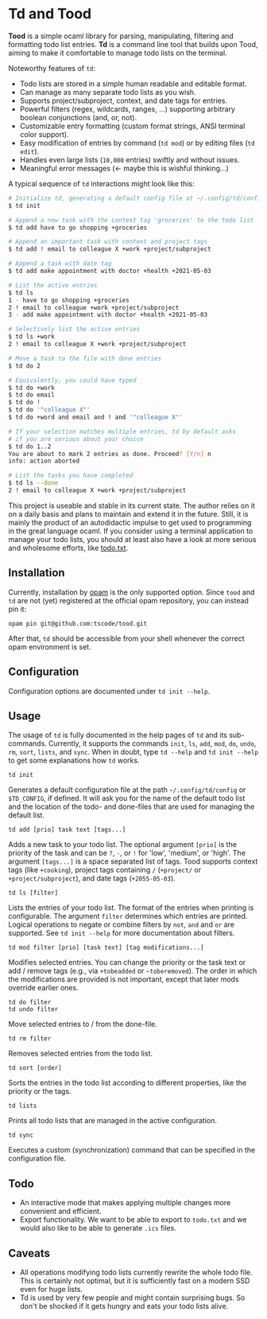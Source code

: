 # Td and Tood

**Tood** is a simple ocaml library for parsing, manipulating, filtering and
formatting todo list entries. **Td** is a command line tool that builds upon
Tood, aiming to make it comfortable to manage todo lists on the terminal.

Noteworthy features of `td`:
* Todo lists are stored in a simple human readable and editable format.
* Can manage as many separate todo lists as you wish.
* Supports project/subproject, context, and date tags for entries.
* Powerful filters (regex, wildcards, ranges, ...) supporting arbitrary boolean conjunctions (and, or, not).
* Customizable entry formatting (custom format strings, ANSI terminal color support).
* Easy modification of entries by command (`td mod`) or by editing files (`td edit`).
* Handles even large lists (`10,000` entries) swiftly and without issues.
* Meaningful error messages (<- maybe this is wishful thinking...)

A typical sequence of `td` interactions might look like this:

```bash
# Initialize td, generating a default config file at ~/.config/td/config
$ td init

# Append a new task with the context tag 'groceries' to the todo list
$ td add have to go shopping +groceries 

# Append an important task with context and project tags
$ td add ! email to colleague X +work +project/subproject

# Append a task with date tag
$ td add make appointment with doctor +health +2021-05-03

# List the active entries
$ td ls
1 - have to go shopping +groceries
2 ! email to colleague +work +project/subproject
3 - add make appointment with doctor +health +2021-05-03

# Selectively list the active entries
$ td ls +work
2 ! email to colleague X +work +project/subproject

# Move a task to the file with done entries
$ td do 2

# Equivalently, you could have typed
$ td do +work
$ td do email
$ td do !
$ td do '"colleague X"'
$ td do +word and email and ! and '"colleague X"'

# If your selection matches multiple entries, td by default asks
# if you are serious about your choice
$ td do 1..2
You are about to mark 2 entries as done. Proceed? [Y/n] n
info: action aborted

# List the tasks you have completed
$ td ls --done
2 ! email to colleague X +work +project/subproject
```

This project is useable and stable in its current state. The author relies on it
on a daily basis and plans to maintain and extend it in the future. Still, it is
mainly the product of an autodidactic impulse to get used to programming in the
great language ocaml.
If you consider using a terminal application to manage your todo lists, you
should at least also have a look at more serious and wholesome efforts, like
[todo.txt](http://todotxt.org/).

## Installation
Currently, installation by [opam](https://opam.ocaml.org/) is the only supported
option. Since `tood` and `td` are not (yet) registered at the official opam
repository, you can instead pin it:
```
opam pin git@github.com:tscode/tood.git
```
After that, `td` should be accessible from your shell whenever the correct opam
environment is set.


## Configuration

Configuration options are documented under `td init --help`.

## Usage
The usage of `td` is fully documented in the help pages of `td` and its
sub-commands. Currently, it supports the commands `init`, `ls`, `add`, `mod`,
`do`, `undo`, `rm`, `sort`, `lists`, and `sync`. When in doubt, type
`td --help` and `td init --help` to get some explanations how `td` works.

```
td init
```
Generates a default configuration file at the path `~/.config/td/config` or
`$TD_CONFIG`, if defined. It will ask you for the name of the default todo list
and the location of the todo- and done-files that are used for managing the
default list.

```
td add [prio] task text [tags...]
```
Adds a new task to your todo list. The optional argument `[prio]` is
the priority of the task and can be `?`, `-`, or `!` for 'low', 'medium', or
'high'. The argument `[tags...]` is a space separated list of tags. Tood
supports context tags (like `+cooking`), project tags containing `/`
(`+project/` or `+project/subproject`), and date tags (`+2055-05-03`).

```
td ls [filter]
```
Lists the entries of your todo list. The format of the entries when printing is
configurable. The argument `filter` determines which entries are printed.
Logical operations to negate or combine filters by `not`, `and` and `or` are
supported. See `td init --help` for more documentation about filters.

```
td mod filter [prio] [task text] [tag modifications...]
```
Modifies selected entries. You can change the priority or the task text or add
/ remove tags (e.g., via `+tobeadded` or `~toberemoved`). The order in which the
modifications are provided is not important, except that later mods override
earlier ones.

```
td do filter
td undo filter
```
Move selected entries to / from the done-file.

```
td rm filter
```
Removes selected entries from the todo list.

```
td sort [order]
```
Sorts the entries in the todo list according to different properties, like the
priority or the tags.

```
td lists
```
Prints all todo lists that are managed in the active configuration.

```
td sync
```
Executes a custom (synchronization) command that can be specified in the
configuration file.

## Todo
* An interactive mode that makes applying multiple changes more convenient and
  efficient.
* Export functionality. We want to be able to export to `todo.txt` and we would
  also like to be able to generate `.ics` files.

## Caveats
* All operations modifying todo lists currently rewrite the whole todo file.
  This is certainly not optimal, but it is sufficiently fast on a modern SSD
  even for huge lists.
* Td is used by very few people and might contain surprising bugs. So don't be
  shocked if it gets hungry and eats your todo lists alive.

